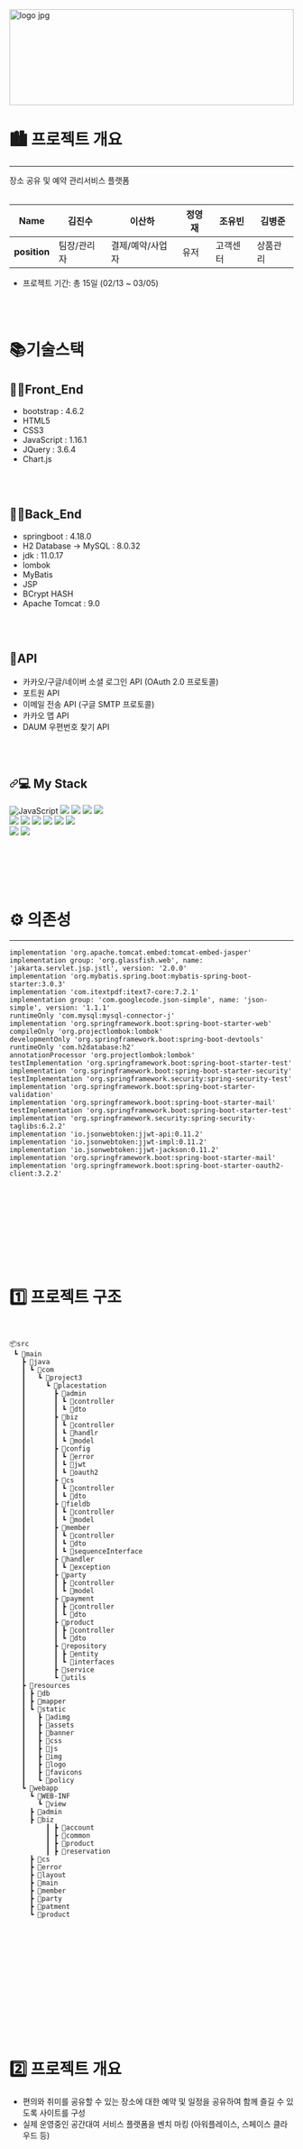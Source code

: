 <img width="100%" height="170px" alt="logo jpg" src="https://github.com/Kira7124/PlaceStation/assets/89882482/4c950f89-5352-430e-bc5f-54195a9dfbc5">

# 🏙 프로젝트 개요
---
장소 공유 및 예약 관리서비스 플랫폼<br><br>

|Name|김진수|이산하|정영재|조유빈|김병준|
|---|---|---|---|---|---|
|**position**|팀장/관리자|결제/예약/사업자|유저|고객센터|상품관리|


- 프로젝트 기간: 총 15일 (02/13 ~ 03/05)

<br>
<br>

 # 📚기술스택


## <summary> 🕵️‍♂️Front_End</summary>
<div markdown="1">

- bootstrap : 4.6.2
- HTML5
- CSS3
- JavaScript : 1.16.1
- JQuery : 3.6.4
- Chart.js
</div>
</details>

<br>
<br>

## <summary> 🕵️‍♂️Back_End</summary>
<div markdown="1">
 
- springboot : 4.18.0
- H2 Database → MySQL : 8.0.32
- jdk : 11.0.17
- lombok
- MyBatis
- JSP
- BCrypt HASH
- Apache Tomcat : 9.0
</div>

<br>
<br>

## <summary> 📡API</summary>
<div markdown="1">
 
- 카카오/구글/네이버 소셜 로그인 API (OAuth 2.0 프로토콜)
- 포트원 API
- 이메일 전송 API (구글 SMTP 프로토콜)
- 카카오 맵 API
- DAUM 우편번호 찾기 API
</div>

<br>
<br>

<h2 tabindex="-1" dir="auto"><a id="user-content--my-stack" class="anchor" aria-hidden="true" tabindex="-1" href="#-my-stack"><svg class="octicon octicon-link" viewBox="0 0 16 16" version="1.1" width="16" height="16" aria-hidden="true"><path d="m7.775 3.275 1.25-1.25a3.5 3.5 0 1 1 4.95 4.95l-2.5 2.5a3.5 3.5 0 0 1-4.95 0 .751.751 0 0 1 .018-1.042.751.751 0 0 1 1.042-.018 1.998 1.998 0 0 0 2.83 0l2.5-2.5a2.002 2.002 0 0 0-2.83-2.83l-1.25 1.25a.751.751 0 0 1-1.042-.018.751.751 0 0 1-.018-1.042Zm-4.69 9.64a1.998 1.998 0 0 0 2.83 0l1.25-1.25a.751.751 0 0 1 1.042.018.751.751 0 0 1 .018 1.042l-1.25 1.25a3.5 3.5 0 1 1-4.95-4.95l2.5-2.5a3.5 3.5 0 0 1 4.95 0 .751.751 0 0 1-.018 1.042.751.751 0 0 1-1.042.018 1.998 1.998 0 0 0-2.83 0l-2.5 2.5a1.998 1.998 0 0 0 0 2.83Z"></path></svg></a>💻 My Stack</h2>
<div class= "container">
<img alt="JavaScript" src="https://camo.githubusercontent.com/0d61458680d0251da6e466fb5e30a5650d15d0239c68482920d00de83961daa4/68747470733a2f2f696d672e736869656c64732e696f2f62616467652f4a617661536372696970742d4637444631452e7376673f267374796c653d666f722d7468652d6261646765266c6f676f3d4a617661536372697074266c6f676f436f6c6f723d626c61636b" data-canonical-src="https://img.shields.io/badge/JavaScriipt-F7DF1E.svg?&amp;style=for-the-badge&amp;logo=JavaScript&amp;logoColor=black" style="max-width: 100%;">

<img src="https://img.shields.io/badge/h2-4479A1?style=for-the-badge&logo=mysql&logoColor=white">
<img src="https://img.shields.io/badge/spring-7FFF00?style=for-the-badge&logo=spring&logoColor=white">
<img src="https://img.shields.io/badge/springboot-006400?style=for-the-badge&logo=springboot&logoColor=white">
<img src="https://img.shields.io/badge/springsecurity-008B8B?style=for-the-badge&logo=springsecurity&logoColor=white"><br>
<img src="https://img.shields.io/badge/github-a9a9a9?style=for-the-badge&logo=github&logoColor=white">
<img src="https://img.shields.io/badge/javascript-4b0082?style=for-the-badge&logo=eclipseide&logoColor=white">
<img src="https://img.shields.io/badge/dbeaver-fffacd?style=for-the-badge&logo=dbeaver&logoColor=black">
<img src="https://img.shields.io/badge/bootstrap-ba55d3?style=for-the-badge&logo=bootstrap&logoColor=black">
<img src="https://img.shields.io/badge/html5-ffa07a?style=for-the-badge&logo=html5&logoColor=white">
<img src="https://img.shields.io/badge/css3-afeeee?style=for-the-badge&logo=html5&logoColor=white"><br>
<img src="https://img.shields.io/badge/gradle-ffa07a?style=for-the-badge&logo=amazonaws&logoColor=white">
<img src="https://img.shields.io/badge/jquery-4169e1?style=for-the-badge&logo=jquery&logoColor=white">




</div>

<br>
<br><br>
<br><br>



# ⚙ 의존성
---
	implementation 'org.apache.tomcat.embed:tomcat-embed-jasper'
	implementation group: 'org.glassfish.web', name: 'jakarta.servlet.jsp.jstl', version: '2.0.0'
	implementation 'org.mybatis.spring.boot:mybatis-spring-boot-starter:3.0.3'
	implementation 'com.itextpdf:itext7-core:7.2.1'
	implementation group: 'com.googlecode.json-simple', name: 'json-simple', version: '1.1.1'
	runtimeOnly 'com.mysql:mysql-connector-j'
	implementation 'org.springframework.boot:spring-boot-starter-web'
	compileOnly 'org.projectlombok:lombok'
	developmentOnly 'org.springframework.boot:spring-boot-devtools'
	runtimeOnly 'com.h2database:h2'
	annotationProcessor 'org.projectlombok:lombok'
	testImplementation 'org.springframework.boot:spring-boot-starter-test'
	implementation 'org.springframework.boot:spring-boot-starter-security'
	testImplementation 'org.springframework.security:spring-security-test'
	implementation 'org.springframework.boot:spring-boot-starter-validation'
	implementation 'org.springframework.boot:spring-boot-starter-mail'
	testImplementation 'org.springframework.boot:spring-boot-starter-test'
	implementation 'org.springframework.security:spring-security-taglibs:6.2.2'
	implementation 'io.jsonwebtoken:jjwt-api:0.11.2'
	implementation 'io.jsonwebtoken:jjwt-impl:0.11.2'
	implementation 'io.jsonwebtoken:jjwt-jackson:0.11.2'
	implementation 'org.springframework.boot:spring-boot-starter-mail'
	implementation 'org.springframework.boot:spring-boot-starter-oauth2-client:3.2.2'


<br>
<br><br>
<br><br>
<br><br>
<br>

# 1️⃣ 프로젝트 구조

```


📦src
 ┗ 📂main
   ┣ 📂java
   ┃ ┗ 📂com
   ┃   ┗ 📂project3
   ┃     ┗ 📂placestation
   ┃       ┣ 📂admin
   ┃       ┃ ┗ 📂controller
   ┃       ┃ ┗ 📂dto
   ┃       ┣ 📂biz
   ┃       ┃ ┗ 📂controller
   ┃       ┃ ┗ 📂handlr
   ┃       ┃ ┗ 📂model
   ┃       ┣ 📂config
   ┃       ┃ ┗ 📂error
   ┃       ┃ ┗ 📂jwt
   ┃       ┃ ┗ 📂oauth2
   ┃       ┣ 📂cs
   ┃       ┃ ┗ 📂controller
   ┃       ┃ ┗ 📂dto
   ┃       ┣ 📂fieldb
   ┃       ┃ ┗ 📂controller
   ┃       ┃ ┗ 📂model
   ┃       ┣ 📂member
   ┃       ┃ ┗ 📂controller
   ┃       ┃ ┗ 📂dto
   ┃       ┃ ┗ 📂sequenceInterface
   ┃       ┣ 📂handler
   ┃       ┃ ┗ 📂exception
   ┃       ┣ 📂party
   ┃       ┃ ┣ 📂controller
   ┃       ┃ ┗ 📂model
   ┃       ┣ 📂payment
   ┃       ┃ ┣ 📂controller
   ┃       ┃ ┗ 📂dto
   ┃       ┣ 📂product
   ┃       ┃ ┣ 📂controller
   ┃       ┃ ┗ 📂dto
   ┃       ┣ 📂repository
   ┃       ┃ ┣ 📂entity
   ┃       ┃ ┗ 📂interfaces
   ┃       ┣ 📂service
   ┃       ┗ 📂utils
   ┣ 📂resources
   ┃ ┣ 📂db
   ┃ ┣ 📂mapper
   ┃ ┗ 📂static
   ┃   ┣ 📂adimg
   ┃   ┣ 📂assets
   ┃   ┣ 📂banner
   ┃   ┣ 📂css
   ┃   ┣ 📂js
   ┃   ┣ 📂img
   ┃   ┣ 📂logo
   ┃   ┣ 📂favicons
   ┃   ┗ 📂policy
   ┗ 📂webapp
     ┗ 📂WEB-INF
       ┗ 📂view
	 ┣ 📂admin
	 ┣ 📂biz
         ┃ ┣ 📂account
         ┃ ┣ 📂common
         ┃ ┣ 📂product
         ┃ ┣ 📂reservation
	 ┣ 📂cs
	 ┣ 📂error
	 ┣ 📂layout
 	 ┣ 📂main
	 ┣ 📂member
	 ┣ 📂party
	 ┣ 📂patment
	 ┗ 📂product


  
  
```


<br>
<br><br>
<br><br>
<br><br>
<br>

# 2️⃣ 프로젝트 개요

- 편의와 취미를 공유할 수 있는 장소에 대한 예약 및 일정을 공유하여 함께 즐길 수 있도록 사이트를 구성
- 실제 운영중인 공간대여 서비스 플랫폼을 벤치 마킹 (아워플레이스, 스페이스 클라우드 등)


<br>
<br><br>
<br><br>
<br><br>
<br>

# 3️⃣ 기능 구분 

#### User
- 소셜 로그인, 상품 결제/환불
- 마이 페이지를 통한 개인 정보및 결제 정보 관리
- 모임 생성/참여 가능

#### Biz
- 상품 등록및 수정 삭제 가능
- 통계/일정 및 상품 관리/ 결제 및 예약 관리/ 문의 내역/ 사업자 계정 관리 가능(상세정보)
- 사업자 수익을 그래프화 해서 통계 확인 가능
- 달력을 통해 등록한 일정 확인 가능


#### Admin
- 관리자 페이지를 통한 회원수와 문의 건수 월간 매출액 확인 가능
- 관리자가 정한 최근 일정을 표시하여 최근 목록에 대해 관리 가능
- 1:1 문의 답변 및 관리 가능
- 유저의 정보를 수정 (탈퇴 및 수정) 가능
- 사업자 등록증 확인 가능
- 공지사항 등록/수정/삭제 가능
- 광고 배너 등록/수정/삭제 가능
- 구매 내역 확인 가능


#### CS
- 등록된 공지사항 확인 가능
- 자주 묻는 질문 확인 가능
- 카테고리를 통한 1:1 문의 세분화
- 

#### Product
- 평점 평균을 산출하여 별점으로 표현
- 해당 상품에 관한 리뷰 작성
- 찜하기
- 캘린더 형식으로 날짜를 선택하고 시간 단위로 예약/ 인원 설정 가능
- 부가 옵션등록 해당 위치 지도에 표시
- 포트원 결제를 통한 결제 가능
 

# 4️⃣ ERD & 테이블 명세서
![image](https://github.com/Kira7124/PlaceStation/assets/113073333/8ecb1e75-76db-4dbf-9a4c-dd85b999b6af)


<br>
<br><br>
<br><br>
<br><br>
<br>

# 5️⃣ SiteMap


<br>
<br><br>
<br><br>
<br><br>
<br>

# 6️⃣ 주요 기능

<p>
<img src="https://github.com/Kira7124/PlaceStation/assets/89882482/a3b9ebb9-0b17-4b66-a857-4b0094a8f9d5">
</p>
<p>
<img src="https://github.com/Kira7124/PlaceStation/assets/89882482/8008563a-b47b-43e8-b81a-a658cb97dc39">
</p>

<p>
<img src="https://github.com/Kira7124/PlaceStation/assets/89882482/d9a91885-eab8-4e57-b6ab-e954f5846e67">
</p>

<p>
<img src="https://github.com/Kira7124/PlaceStation/assets/89882482/2b65ad6b-519e-4633-bfaf-056b58887cb4">
</p>
<p>
<img src="https://github.com/Kira7124/PlaceStation/assets/89882482/0576fb6a-4eab-404d-86bb-237f84008ebb">
</p>
<p>
<img src="https://github.com/Kira7124/PlaceStation/assets/89882482/d0cba144-287b-4495-bf3d-c495fada4123">
</p>



### 유저

#### 회원가입
- 아이디/휴대폰/이메일 중복 확인
- Validation 체크 처리
- Daum 우편번호 찾기 API를 사용 하여 주소 입력
- smtp 이메일 인증을 통한 이메일 정보 확인

#### 로그인
- 카카오/구글/네이버 소셜 로그인 (OAuth 2.0 프로토콜)
- 일반 로그인
- 아이디/비밀번호 찾기(smtp 이메일 인증)

#### 회원정보
- 회원 정보 변경
- 비밀 번호 변경
- 프로필 사진 변경

#### 결제내역
- 결제된 상품에 대한 내역 확인 가능
- 결제된 상품에 대해 취소 및 환불 가능


#### 문의내역
- 본인이 작성한 문의 내역에 관해 확인 가능


#### 모임내역 관리
- 본인이 생성 또는 참여한 모임에 대해 확인 가능



#### 찜목록
- 찜을 한 상품에 대한 내역 확인 가능

<br><br><br><br>

<p>
<img src="https://github.com/Kira7124/PlaceStation/assets/89882482/3aa74f74-f3ef-4c48-aa7c-443bf9175a33">
</p>
<p>
<img src="https://github.com/Kira7124/PlaceStation/assets/89882482/af9a5b55-d87a-4b42-a118-c4ba6d48eae1">
</p>




---

### 결제,예약  이산하


### 사업자  이산하



### 상품등록/관리  김병준



### 관리자  김진수



### 고객센터 조유빈




<br>
<br><br>
<br><br>
<br><br>
<br>























